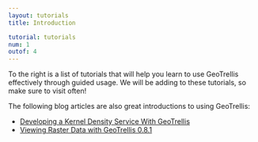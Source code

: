 ```yaml
---
layout: tutorials
title: Introduction

tutorial: tutorials
num: 1
outof: 4
---
```


To the right is a list of tutorials that will help you learn to use GeoTrellis effectively through guided usage. We will be adding to these tutorials, so make sure to visit often!

The following blog articles are also great introductions to using GeoTrellis:
* [Developing a Kernel Density Service With GeoTrellis](http://www.azavea.com/blogs/labs/2013/03/developing-a-kernel-density-service-with-geotrellis/)
* [Viewing Raster Data with GeoTrellis 0.8.1](http://www.azavea.com/blogs/labs/2013/04/viewing-raster-data-with-geotrellis-0-8-1/)
